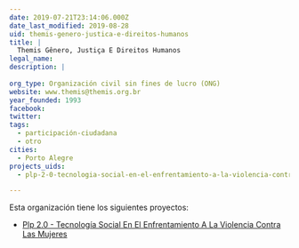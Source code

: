 ```yaml
---
date: 2019-07-21T23:14:06.000Z
date_last_modified: 2019-08-28
uid: themis-genero-justica-e-direitos-humanos
title: |
  Themis Gênero, Justiça E Direitos Humanos
legal_name: 
description: |
  
org_type: Organización civil sin fines de lucro (ONG)
website: www.themis@themis.org.br
year_founded: 1993
facebook: 
twitter: 
tags:
  - participación-ciudadana
  - otro
cities: 
  - Porto Alegre
projects_uids:
  - plp-2-0-tecnologia-social-en-el-enfrentamiento-a-la-violencia-contra-las-mujeres

---
```


Esta organización tiene los siguientes proyectos:

- [Plp 2.0 - Tecnología Social En El Enfrentamiento A La Violencia Contra Las Mujeres](/proyectos/plp-2-0-tecnologia-social-en-el-enfrentamiento-a-la-violencia-contra-las-mujeres)
